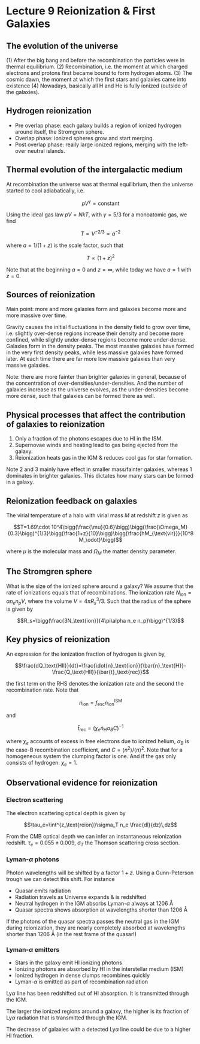 # Lecture 9 Reionization & First Galaxies

## The evolution of the universe 

(1) After the big bang and before the recombination the particles were in thermal equilibrium. (2) Recombination, i.e. the moment at which charged electrons and protons first became bound to form hydrogen atoms. (3) The cosmic dawn, the moment at which the first stars and galaxies came into existence (4) Nowadays, basically all H and He is fully ionized (outside of the galaxies).

## Hydrogen reionization

- Pre overlap phase: each galaxy builds a region of ionized hydrogen around itself, the Stromgren sphere.
- Overlap phase: ionized spheres grow and start merging.
- Post overlap phase: really large ionized regions, merging with the left-over neutral islands.

## Thermal evolution of the intergalactic medium

At recombination the universe was at thermal equilibrium, then the universe started to cool adiabatically, i.e.

$$pV^\gamma=\text{constant}$$

Using the ideal gas law $pV=NkT$, with $\gamma=5/3$ for a monoatomic gas, we find

$$T\propto V^{-2/3}\propto a^{-2}$$

where $a=1/(1+z)$ is the scale factor, such that

$$T\propto (1+z)^2$$

Note that at the beginning $a=0$ and $z=\infty$, while today we have $a=1$ with $z=0$.

## Sources of reionization

Main point: more and more galaxies form and galaxies become more and more massive over time.

Gravity causes the initial fluctuations in the density field  to  grow  over  time,  i.e. slightly   over-dense   regions increase   their   density   and become  more  confined,  while slightly  under-dense  regions become more under-dense. Galaxies  form  in  the  density peaks.    The    most    massive galaxies  have  formed  in  the very first density peaks, while less   massive   galaxies   have formed later. At  each  time  there  are  far more  low  massive  galaxies than very massive galaxies.

Note: there are more fainter than brighter galaxies in general, because of the concentration of over-densities/under-densities. And the number of galaxies increase as the universe evolves, as the under-densities become more dense, such that galaxies can be formed there as well.

## Physical processes that affect the contribution of galaxies to reionization

1. Only a fraction of the photons escapes due to HI in the ISM.
2. Supernovae winds and heating lead to gas being ejected from the galaxy.
3. Reionization heats gas in the IGM & reduces cool gas for star formation.

Note 2 and 3 mainly have effect in smaller mass/fainter galaxies, whereas 1 dominates in brighter galaxies. This dictates how many stars can be formed in a galaxy.

## Reionization feedback on galaxies

The virial temperature of a halo with virial mass $M$ at redshift $z$ is given as

$$T=1.69\cdot 10^4\bigg(\frac{\mu}{0.6}\bigg)\bigg(\frac{\Omega_M}{0.3}\bigg)^{1/3}\bigg(\frac{1+z}{10}\bigg)\bigg(\frac{hM_{\text{vir}}}{10^8 M_\odot}\bigg)$$

where $\mu$ is the molecular mass and $\Omega_M$ the matter density parameter.

## The Stromgren sphere

What is the size of the ionized sphere around a galaxy? We assume that the rate of ionizations equals that of recombinations. The ionization rate $N_\text{ion}=\alpha n_e n_p V$, where the volume $V=4\pi R_s^3/3$. Such that the radius of the sphere is given by

$$R_s=\bigg(\frac{3N_\text{ion}}{4\pi\alpha n_e n_p}\bigg)^{1/3}$$

## Key physics of reionization

An expression for the ionization fraction of hydrogen is given by,

$$\frac{dQ_\text{HII}}{dt}=\frac{\dot{n}_\text{ion}}{\bar{n}_\text{H}}-\frac{Q_\text{HII}}{\bar{t}_\text{rec}}$$

the first term on the RHS denotes the ionization rate and the second the recombination rate. Note that 

$$\dot{n}_\text{ion}=f_\text{esc}\dot{n}_\text{ion}^\text{ISM}$$

and

$$\bar{t}_\text{rec}=\big(\chi_e\bar{n}_\text{H}\alpha_B C\big)^{-1}$$

where $\chi_e$ accounts of excess in free electrons due to ionized helium, $\alpha_B$ is the case-B recombination coefficient, and $C=\langle n^2\rangle/\langle n\rangle^2$. Note that for a homogeneous system the clumping factor is one. And if the gas only consists of hydrogen: $\chi_e = 1$.

## Observational evidence for reionization

### Electron scattering

The electron scattering optical depth is given by

$$\tau_e=\int^{z_\text{reion}}\sigma_T n_e \frac{dl}{dz}\,dz$$

From the CMB optical depth we can infer an instantaneous reionization redshift. $\tau_e=0.055\pm 0.009$, $\sigma_T$ the Thomson scattering cross section.

### Lyman-$\alpha$ photons

Photon wavelengths will be shifted by a factor $1+z$. Using a Gunn-Peterson trough we can detect this shift. For instance 

- Quasar emits radiation
- Radiation travels as Universe expands & is redshifted
- Neutral hydrogen in the IGM absorbs Lyman-$\alpha$ always at 1206 Å
- Quasar spectra shows absorption at wavelengths shorter than 1206 Å

If the photons of the quasar spectra passes the neutral gas in the IGM during reionization, they are nearly completely absorbed at wavelengths shorter than 1206 Å (in the rest frame of the quasar!)

### Lyman-$\alpha$ emitters

- Stars in the galaxy emit HI ionizing photons
- Ionizing photons are absorbed by HI in the interstellar medium (ISM)
- Ionized hydrogen in dense clumps recombines quickly
- Lyman-$\alpha$ is emitted as part of recombination radiation

Ly$\alpha$ line has been redshifted out of HI absorption. It is transmitted through the IGM.

The larger the ionized regions around a galaxy, the higher is its fraction of Ly$\alpha$ radiation that is transmitted through the IGM.

The decrease of galaxies with a detected Ly$\alpha$ line could be due to a higher HI fraction.

